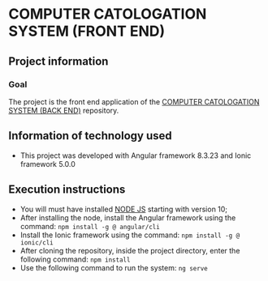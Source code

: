 # COMPUTER CATOLOGATION SYSTEM (FRONT END) 

## Project information 
### Goal 
The project is the front end application of the [COMPUTER CATOLOGATION SYSTEM (BACK END)](https://github.com/talesmateus123/spring-boot-computer-catalogation-system-back-end) repository.

## Information of technology used
* This project was developed with Angular framework 8.3.23 and Ionic framework 5.0.0

## Execution instructions
* You will must have installed [NODE JS](https://nodejs.org/en/download/) starting with version 10;
* After installing the node, install the Angular framework using the command:
`npm install -g @ angular/cli`
* Install the Ionic framework using the command:
`npm install -g @ ionic/cli`
* After cloning the repository, inside the project directory, enter the following command:
`npm install`
* Use the following command to run the system:
`ng serve`